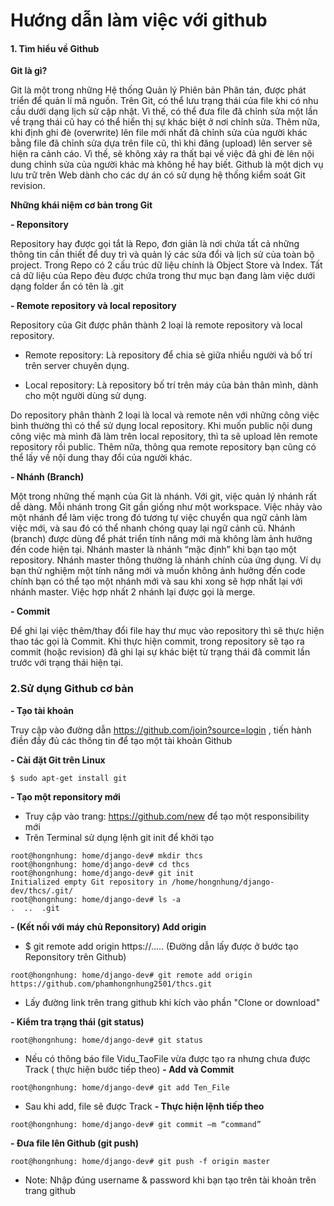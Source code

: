 # Hướng dẫn làm việc với github

#### 1. Tìm hiểu về Github
**Git là gì?**

Git là một trong những Hệ thống Quản lý Phiên bản Phân tán, được phát triển để quản lí mã nguồn. Trên Git, có thể lưu trạng thái của file khi có nhu cầu dưới dạng lịch sử cập nhật. Vì thế, có thể đưa file đã chỉnh sửa một lần về trạng thái cũ hay có thể hiển thị sự khác biệt ở nơi chỉnh sửa. Thêm nữa, khi định ghi đè (overwrite) lên file mới nhất đã chỉnh sửa của người khác bằng file đã chỉnh sửa dựa trên file cũ, thì khi đăng (upload) lên server sẽ hiện ra cảnh cáo. Vì thế, sẽ không xảy ra thất bại về việc đã ghi đè lên nội dung chỉnh sửa của người khác mà không hề hay biết.
Github là một dịch vụ lưu trữ trên Web dành cho các dự án có sử dụng hệ thống kiểm soát Git revision.
 
**Những khái niệm cơ bản trong Git**

**- Reponsitory**

Repository hay được gọi tắt là Repo, đơn giản là nơi chứa tất cả những thông tin cần thiết để duy trì và quản lý các sửa đổi và lịch sử của toàn bộ project. Trong Repo có 2 cấu trúc dữ liệu chính là Object Store và Index. Tất cả dữ liệu của Repo đèu được chứa trong thư mục bạn đang làm việc dưới dạng folder ẩn có tên là .git

**- Remote repository và local repository**

Repository của Git được phân thành 2 loại là remote repository và local repository. 

+ Remote repository: Là repository để chia sẻ giữa nhiều người và bố trí trên server chuyên dụng.

+ Local repository: Là repository bố trí trên máy của bản thân mình, dành cho một người dùng sử dụng.

Do repository phân thành 2 loại là local và remote nên với những công việc bình thường thì có thể sử dụng local repository. Khi muốn public nội dung công việc mà mình đã làm trên local repository, thì ta sẽ upload lên remote repository rồi public. Thêm nữa, thông qua remote repository bạn cũng có thể lấy về nội dung thay đổi của người khác.

**- Nhánh (Branch)**

Một trong những thế mạnh của Git là nhánh. Với git, việc quản lý nhánh rất dễ dàng. Mỗi nhánh trong Git gần giống như một workspace. Việc nhảy vào một nhánh để làm việc trong đó tương tự việc chuyển qua ngữ cảnh làm việc mới, và sau đó có thể nhanh chóng quay lại ngữ cảnh cũ. 
Nhánh (branch) được dùng để phát triển tính năng mới mà không làm ảnh hưởng đến code hiện tại.
Nhánh master là nhánh “mặc định” khi bạn tạo một repository. Nhánh master thông thường là nhánh chính của ứng dụng. Ví dụ bạn thử nghiệm một tính năng mới và muốn không ảnh hưởng đến code chính bạn có thể tạo một nhánh mới và sau khi xong sẽ hợp nhất lại với nhánh master. Việc hợp nhất 2 nhánh lại được gọi là merge.

**- Commit**

Để ghi lại việc thêm/thay đổi file hay thư mục vào repository thì sẽ thực hiện thao tác gọi là Commit. Khi thực hiện commit, trong repository sẽ tạo ra commit (hoặc revision) đã ghi lại sự khác biệt từ trạng thái đã commit lần trước với trạng thái hiện tại. 

### 2.Sử dụng Github cơ bản

**- Tạo tài khoản**

Truy cập vào đường dẫn https://github.com/join?source=login , tiến hành điền đầy đủ các thông tin để tạo một tài khoản Github

**- Cài đặt Git trên Linux**

```
$ sudo apt-get install git
```

**- Tạo một reponsitory mới**

+ Truy cập vào trang: https://github.com/new để tạo một responsibility mới
+ Trên Terminal sử dụng lệnh git init để khởi tạo


```
root@hongnhung: home/django-dev# mkdir thcs
root@hongnhung: home/django-dev# cd thcs
root@hongnhung: home/django-dev# git init 
Initialized empty Git repository in /home/hongnhung/django-dev/thcs/.git/
root@hongnhung: home/django-dev# ls -a
.  ..  .git 

```

**- (Kết nối với máy chủ Reponsitory) Add origin**
+ $ git remote add origin https://.....
(Đường dẫn lấy được ở bước tạo Reponsitory trên Github)

```
root@hongnhung: home/django-dev# git remote add origin https://github.com/phamhongnhung2501/thcs.git
```
+ Lấy đường link trên trang github khi kích vào phần "Clone or download"

**- Kiểm tra trạng thái (git status)**

```
root@hongnhung: home/django-dev# git status
```
+ Nếu có thông báo file Vidu_TaoFile vừa được tạo ra nhưng chưa được Track ( thực hiện bước tiếp theo)
**- Add và Commit**

```
root@hongnhung: home/django-dev# git add Ten_File
```
+ Sau khi add, file sẽ được Track
**- Thực hiện lệnh tiếp theo**

```
root@hongnhung: home/django-dev# git commit –m “command”
```
**- Đưa file lên Github (git push)**

```
root@hongnhung: home/django-dev# git push -f origin master
```
+ Note: Nhập đúng username & password khi bạn tạo trên tài khoản trên trang github

